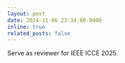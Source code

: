 ```yaml
---
layout: post
date: 2024-11-06 23:34:00-0400
inline: true
related_posts: false
---
```


Serve as reviewer for IEEE ICCE 2025.

